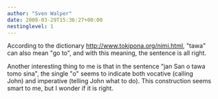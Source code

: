 ```yaml
---
author: "Sven Walper"
date: 2008-03-29T15:36:27+00:00
nestinglevel: 1
---
```

According to the dictionary http://www.tokipona.org/nimi.html, "tawa"  
can also mean "go to", and with this meaning, the sentence is all right.  
  
Another interesting thing to me is that in the sentence "jan San o tawa  
tomo sina", the single "o" seems to indicate both vocative (calling  
John) and imperative (telling John what to do). This construction seems  
smart to me, but I wonder if it is right.
